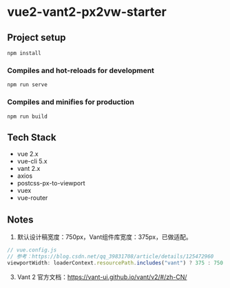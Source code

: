 # vue2-vant2-px2vw-starter

## Project setup
```
npm install
```

### Compiles and hot-reloads for development
```
npm run serve
```

### Compiles and minifies for production
```
npm run build
```

## Tech Stack

- vue 2.x
- vue-cli 5.x
- vant 2.x
- axios
- postcss-px-to-viewport
- vuex
- vue-router

## Notes

1. 默认设计稿宽度：750px，Vant组件库宽度：375px，已做适配。
```js
// vue.config.js
// 参考：https://blog.csdn.net/qq_39831708/article/details/125472960
viewportWidth: loaderContext.resourcePath.includes("vant") ? 375 : 750
```
3. Vant 2 官方文档：https://vant-ui.github.io/vant/v2/#/zh-CN/